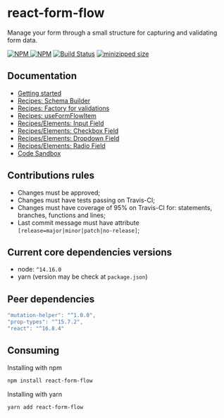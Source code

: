 # react-form-flow

Manage your form through a small structure for capturing and validating form data.

[![NPM](https://img.shields.io/npm/v/react-form-flow.svg?style=flat-square) ![NPM](https://img.shields.io/npm/dm/react-form-flow.svg?style=flat-square)](https://www.npmjs.com/package/react-form-flow)
[![Build Status](https://github.com/daniloster/react-form-flow/actions/workflows/nodejs/badge.svg)](https://github.com/daniloster/react-form-flow/actions/workflows/nodejs.yml)
[![minizipped size](https://flat.badgen.net/bundlephobia/minzip/react-form-flow)](https://bundlephobia.com/result?p=react-form-flow@latest)

## Documentation

- [Getting started](https://codeinbox.me/react-form-flow/?path=/docs/docs-getting-started--page)
- [Recipes: Schema Builder](https://codeinbox.me/react-form-flow/?path=/docs/docs-recipes-schema-builder--schema-builder)
- [Recipes: Factory for validations](https://codeinbox.me/react-form-flow/?path=/docs/docs-recipes-validations--page)
- [Recipes: useFormFlowItem](https://codeinbox.me/react-form-flow/?path=/docs/docs-recipes-useformflowitem--page)
- [Recipes/Elements: Input Field](https://codeinbox.me/react-form-flow/?path=/docs/docs-recipes-input--page)
- [Recipes/Elements: Checkbox Field](https://codeinbox.me/react-form-flow/?path=/docs/docs-recipes-checkbox--page)
- [Recipes/Elements: Dropdown Field](https://codeinbox.me/react-form-flow/?path=/docs/docs-recipes-dropdown--page)
- [Recipes/Elements: Radio Field](https://codeinbox.me/react-form-flow/?path=/docs/docs-recipes-radio--page)
- [Code Sandbox](https://codesandbox.io/s/pensive-paper-sgykr)

## Contributions rules

- Changes must be approved;
- Changes must have tests passing on Travis-CI;
- Changes must have coverage of 95% on Travis-CI for: statements, branches, functions and lines;
- Last commit message must have attribute `[release=major|minor|patch|no-release]`;

## Current core dependencies versions

- node: `^14.16.0`
- yarn (version may be check at `package.json`)

## Peer dependencies

```js static
"mutation-helper": "^1.0.0",
"prop-types": "^15.7.2",
"react": "^16.8.4"
```

## Consuming

Installing with npm

```bash
npm install react-form-flow
```

Installing with yarn

```bash
yarn add react-form-flow
```
